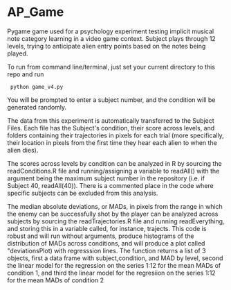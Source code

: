 AP_Game
=======
Pygame game used for a psychology experiment testing implicit musical note category learning in a video game context. Subject plays through 12 levels, trying to anticipate alien entry points based on the notes being played.

To run from command line/terminal, just set your current directory to this repo and run

  <code> python game_v4.py </code>
  
  You will be prompted to enter a subject number, and the condition will be generated randomly.
  
The data from this experiment is automatically transferred to the Subject Files.  Each file has the Subject's condition, their score across levels, and folders containing their trajectories in pixels for each trial (more specifically, their location in pixels from the first time they hear each alien to when the alien dies).

The scores across levels by condition can be analyzed in R by sourcing the readConditions.R file and running/assigning a variable to readAll() with the argument being the maximum subject number in the repository (i.e. if Subject 40, readAll(40)). There is a commented place in the code where specific subjects can be excluded from this analysis.

The median absolute deviations, or MADs, in pixels from the range in which the enemy can be successfully shot by the player can be analyzed across subjects by sourcing the readTrajectories.R file and running readEverything, and storing this in a variable called, for instance, trajects.  This code is robust and will run without arguments, produce histograms of the distribution of MADs across conditions, and will produce a plot called "deviationsPlot) with regresssion lines.  The function returns a list of 3 objects, first a data frame with subject,condition, and MAD by level, second the linear model for the regression on the series 1:12 for the mean MADs of condition 1, and third the linear model for the regresiion on the series 1:12 for the mean MADs of condition 2
